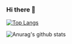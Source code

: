 ### Hi there 👋

<!--
**BrianNBarton/BrianNBarton** is a ✨ _special_ ✨ repository because its `README.md` (this file) appears on your GitHub profile.


Here are some ideas to get you started:

- 🔭 I’m currently working on ...
- 🌱 I’m currently learning ...
- 👯 I’m looking to collaborate on ...
- 🤔 I’m looking for help with ...
- 💬 Ask me about ...
- 📫 How to reach me: ...
- 😄 Pronouns: ...
- ⚡ Fun fact: ...
-->

[![Top Langs](https://github-readme-stats.vercel.app/api/top-langs/?username=BrianNBarton&layout=compact)](https://github.com/BrianNBarton/github-readme-stats)

![Anurag's github stats](https://github-readme-stats.vercel.app/api?username=BrianNBarton&show_icons=true&theme=chartreuse-dark)
